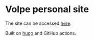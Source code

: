 # Volpe personal site

The site can be accessed [here](https://volpx.github.io/).

Built on [hugo](https://gohugo.io) and GitHub actions.
